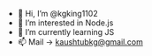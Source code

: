 - 👋 Hi, I’m @kgking1102
- 👀 I’m interested in Node.js
- 🌱 I’m currently learning JS
- 📫 Mail -> kaushtubkg@gmail.com

<!---
OP
--->
